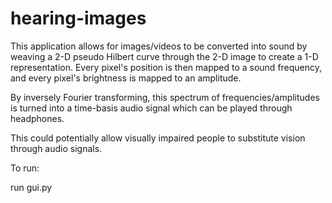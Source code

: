 # hearing-images

This application allows for images/videos to be converted into sound by weaving a 2-D pseudo Hilbert curve through the 2-D image to create a 1-D representation. Every pixel's position is then mapped to a sound frequency, and every pixel's brightness is mapped to an amplitude.

By inversely Fourier transforming, this spectrum of frequencies/amplitudes is turned into a time-basis audio signal which can be played through headphones.

This could potentially allow visually impaired people to substitute vision through audio signals.

To run:

run gui.py
